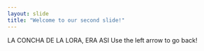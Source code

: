```yaml
---
layout: slide
title: "Welcome to our second slide!"
---
```

LA CONCHA DE LA LORA, ERA ASI
Use the left arrow to go back!
